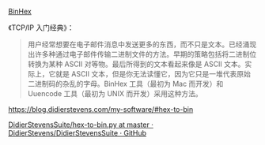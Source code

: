 [BinHex](https://en.wikipedia.org/wiki/BinHex)

《TCP/IP 入门经典》：

> 用户经常想要在电子邮件消息中发送更多的东西，而不只是文本。已经涌现出许多种通过电子邮件传输二进制文件的方法。早期的策略包括将二进制位转换为某种 ASCII 对等物。最后所得到的文本看起来像是 ASCII 文本。实际上，它就是 ASCII 文本，但是你无法读懂它，因为它只是一堆代表原始二进制码的杂乱的字母。BinHex 工具（最初为 Mac 而开发）和 Uuencode 工具（最初为 UNIX 而开发）采用这种方法。

https://blog.didierstevens.com/my-software/#hex-to-bin

[DidierStevensSuite/hex-to-bin.py at master · DidierStevens/DidierStevensSuite · GitHub](https://github.com/DidierStevens/DidierStevensSuite/blob/master/hex-to-bin.py)
